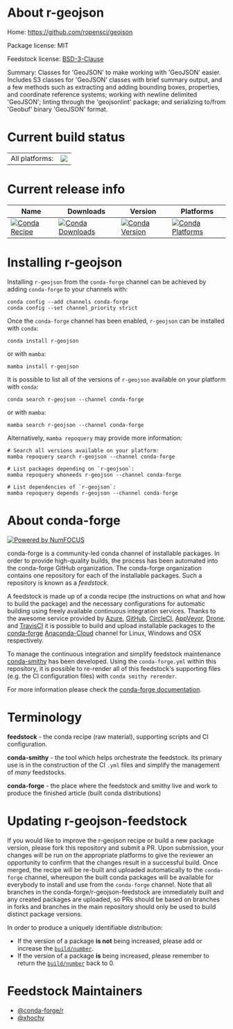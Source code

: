 About r-geojson
===============

Home: https://github.com/ropensci/geojson

Package license: MIT

Feedstock license: [BSD-3-Clause](https://github.com/conda-forge/r-geojson-feedstock/blob/main/LICENSE.txt)

Summary: Classes for 'GeoJSON' to make working with 'GeoJSON' easier. Includes S3 classes for 'GeoJSON' classes with brief summary output, and a few methods such as extracting and adding bounding boxes, properties, and coordinate reference systems; working with  newline delimited 'GeoJSON'; linting through the 'geojsonlint'  package; and serializing to/from 'Geobuf' binary 'GeoJSON'  format.

Current build status
====================


<table><tr><td>All platforms:</td>
    <td>
      <a href="https://dev.azure.com/conda-forge/feedstock-builds/_build/latest?definitionId=7224&branchName=main">
        <img src="https://dev.azure.com/conda-forge/feedstock-builds/_apis/build/status/r-geojson-feedstock?branchName=main">
      </a>
    </td>
  </tr>
</table>

Current release info
====================

| Name | Downloads | Version | Platforms |
| --- | --- | --- | --- |
| [![Conda Recipe](https://img.shields.io/badge/recipe-r--geojson-green.svg)](https://anaconda.org/conda-forge/r-geojson) | [![Conda Downloads](https://img.shields.io/conda/dn/conda-forge/r-geojson.svg)](https://anaconda.org/conda-forge/r-geojson) | [![Conda Version](https://img.shields.io/conda/vn/conda-forge/r-geojson.svg)](https://anaconda.org/conda-forge/r-geojson) | [![Conda Platforms](https://img.shields.io/conda/pn/conda-forge/r-geojson.svg)](https://anaconda.org/conda-forge/r-geojson) |

Installing r-geojson
====================

Installing `r-geojson` from the `conda-forge` channel can be achieved by adding `conda-forge` to your channels with:

```
conda config --add channels conda-forge
conda config --set channel_priority strict
```

Once the `conda-forge` channel has been enabled, `r-geojson` can be installed with `conda`:

```
conda install r-geojson
```

or with `mamba`:

```
mamba install r-geojson
```

It is possible to list all of the versions of `r-geojson` available on your platform with `conda`:

```
conda search r-geojson --channel conda-forge
```

or with `mamba`:

```
mamba search r-geojson --channel conda-forge
```

Alternatively, `mamba repoquery` may provide more information:

```
# Search all versions available on your platform:
mamba repoquery search r-geojson --channel conda-forge

# List packages depending on `r-geojson`:
mamba repoquery whoneeds r-geojson --channel conda-forge

# List dependencies of `r-geojson`:
mamba repoquery depends r-geojson --channel conda-forge
```


About conda-forge
=================

[![Powered by
NumFOCUS](https://img.shields.io/badge/powered%20by-NumFOCUS-orange.svg?style=flat&colorA=E1523D&colorB=007D8A)](https://numfocus.org)

conda-forge is a community-led conda channel of installable packages.
In order to provide high-quality builds, the process has been automated into the
conda-forge GitHub organization. The conda-forge organization contains one repository
for each of the installable packages. Such a repository is known as a *feedstock*.

A feedstock is made up of a conda recipe (the instructions on what and how to build
the package) and the necessary configurations for automatic building using freely
available continuous integration services. Thanks to the awesome service provided by
[Azure](https://azure.microsoft.com/en-us/services/devops/), [GitHub](https://github.com/),
[CircleCI](https://circleci.com/), [AppVeyor](https://www.appveyor.com/),
[Drone](https://cloud.drone.io/welcome), and [TravisCI](https://travis-ci.com/)
it is possible to build and upload installable packages to the
[conda-forge](https://anaconda.org/conda-forge) [Anaconda-Cloud](https://anaconda.org/)
channel for Linux, Windows and OSX respectively.

To manage the continuous integration and simplify feedstock maintenance
[conda-smithy](https://github.com/conda-forge/conda-smithy) has been developed.
Using the ``conda-forge.yml`` within this repository, it is possible to re-render all of
this feedstock's supporting files (e.g. the CI configuration files) with ``conda smithy rerender``.

For more information please check the [conda-forge documentation](https://conda-forge.org/docs/).

Terminology
===========

**feedstock** - the conda recipe (raw material), supporting scripts and CI configuration.

**conda-smithy** - the tool which helps orchestrate the feedstock.
                   Its primary use is in the construction of the CI ``.yml`` files
                   and simplify the management of *many* feedstocks.

**conda-forge** - the place where the feedstock and smithy live and work to
                  produce the finished article (built conda distributions)


Updating r-geojson-feedstock
============================

If you would like to improve the r-geojson recipe or build a new
package version, please fork this repository and submit a PR. Upon submission,
your changes will be run on the appropriate platforms to give the reviewer an
opportunity to confirm that the changes result in a successful build. Once
merged, the recipe will be re-built and uploaded automatically to the
`conda-forge` channel, whereupon the built conda packages will be available for
everybody to install and use from the `conda-forge` channel.
Note that all branches in the conda-forge/r-geojson-feedstock are
immediately built and any created packages are uploaded, so PRs should be based
on branches in forks and branches in the main repository should only be used to
build distinct package versions.

In order to produce a uniquely identifiable distribution:
 * If the version of a package **is not** being increased, please add or increase
   the [``build/number``](https://docs.conda.io/projects/conda-build/en/latest/resources/define-metadata.html#build-number-and-string).
 * If the version of a package **is** being increased, please remember to return
   the [``build/number``](https://docs.conda.io/projects/conda-build/en/latest/resources/define-metadata.html#build-number-and-string)
   back to 0.

Feedstock Maintainers
=====================

* [@conda-forge/r](https://github.com/conda-forge/r/)
* [@xhochy](https://github.com/xhochy/)

